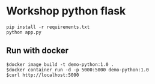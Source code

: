 # Workshop python flask

```
pip install -r requirements.txt
python app.py
```


## Run with docker
```
$docker image build -t demo-python:1.0 .
$docker container run -d -p 5000:5000 demo-python:1.0
$curl http://localhost:5000
```
